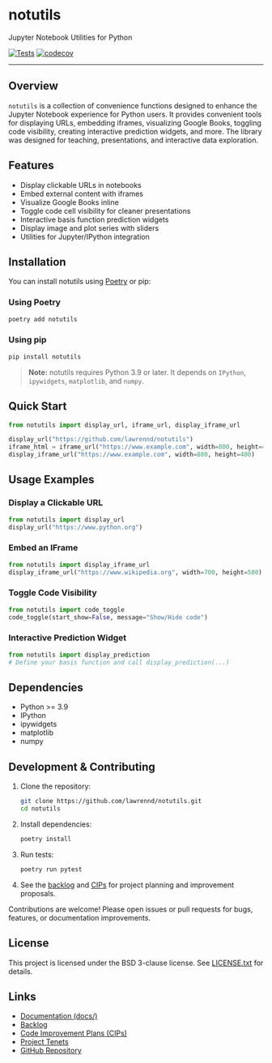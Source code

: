 # notutils

Jupyter Notebook Utilities for Python

[![Tests](https://github.com/lawrennd/notutils/workflows/Test%20and%20Coverage/badge.svg)](https://github.com/lawrennd/notutils/actions?query=workflow%3A%22Tests%22)
[![codecov](https://codecov.io/gh/lawrennd/notutils/branch/main/graph/badge.svg)](https://codecov.io/gh/lawrennd/notutils)

---

## Overview

`notutils` is a collection of convenience functions designed to enhance the Jupyter Notebook experience for Python users. It provides convenient tools for displaying URLs, embedding iframes, visualizing Google Books, toggling code visibility, creating interactive prediction widgets, and more. The library was designed for teaching, presentations, and interactive data exploration.

## Features

- Display clickable URLs in notebooks
- Embed external content with iframes
- Visualize Google Books inline
- Toggle code cell visibility for cleaner presentations
- Interactive basis function prediction widgets
- Display image and plot series with sliders
- Utilities for Jupyter/IPython integration

## Installation

You can install notutils using [Poetry](https://python-poetry.org/) or pip:

### Using Poetry
```bash
poetry add notutils
```

### Using pip
```bash
pip install notutils
```

> **Note:** notutils requires Python 3.9 or later. It depends on `IPython`, `ipywidgets`, `matplotlib`, and `numpy`.

## Quick Start

```python
from notutils import display_url, iframe_url, display_iframe_url

display_url("https://github.com/lawrennd/notutils")
iframe_html = iframe_url("https://www.example.com", width=800, height=400)
display_iframe_url("https://www.example.com", width=800, height=400)
```

## Usage Examples

### Display a Clickable URL
```python
from notutils import display_url
display_url("https://www.python.org")
```

### Embed an IFrame
```python
from notutils import display_iframe_url
display_iframe_url("https://www.wikipedia.org", width=700, height=500)
```

### Toggle Code Visibility
```python
from notutils import code_toggle
code_toggle(start_show=False, message="Show/Hide code")
```

### Interactive Prediction Widget
```python
from notutils import display_prediction
# Define your basis function and call display_prediction(...)
```

## Dependencies
- Python >= 3.9
- IPython
- ipywidgets
- matplotlib
- numpy

## Development & Contributing

1. Clone the repository:
   ```bash
   git clone https://github.com/lawrennd/notutils.git
   cd notutils
   ```
2. Install dependencies:
   ```bash
   poetry install
   ```
3. Run tests:
   ```bash
   poetry run pytest
   ```
4. See the [backlog](backlog/index.md) and [CIPs](cip/README.md) for project planning and improvement proposals.

Contributions are welcome! Please open issues or pull requests for bugs, features, or documentation improvements.

## License

This project is licensed under the BSD 3-clause license. See [LICENSE.txt](LICENSE.txt) for details.

## Links
- [Documentation (docs/)](docs/)
- [Backlog](backlog/index.md)
- [Code Improvement Plans (CIPs)](cip/README.md)
- [Project Tenets](tenets/)
- [GitHub Repository](https://github.com/lawrennd/notutils)

